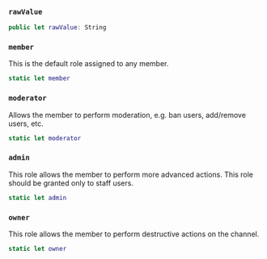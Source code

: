 
### `rawValue`

``` swift
public let rawValue: String
```

### `member`

This is the default role assigned to any member.

``` swift
static let member 
```

### `moderator`

Allows the member to perform moderation, e.g. ban users, add/remove users, etc.

``` swift
static let moderator 
```

### `admin`

This role allows the member to perform more advanced actions. This role should be granted only to staff users.

``` swift
static let admin 
```

### `owner`

This role allows the member to perform destructive actions on the channel.

``` swift
static let owner 
